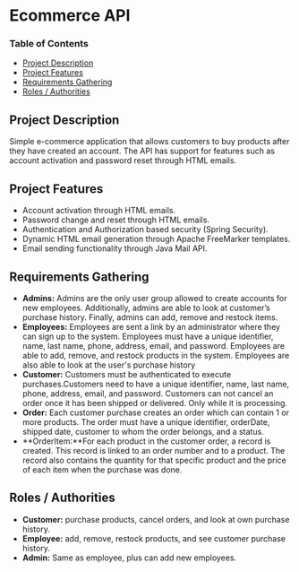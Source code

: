 # Ecommerce API

### Table of Contents
- [Project Description]() 
- [Project Features]()
- [Requirements Gathering]()
- [Roles / Authorities]()

## Project Description
Simple e-commerce application that allows customers to buy products
after they have created an account. The API has support for features such as account activation
and password reset through HTML emails.

## Project Features
- Account activation through HTML emails.
- Password change and reset through HTML emails.
- Authentication and Authorization based security (Spring Security).
- Dynamic HTML email generation through Apache FreeMarker templates.
- Email sending functionality through Java Mail API.

## Requirements Gathering
- **Admins:** Admins are the only user group allowed to create accounts for new employees.
  Additionally, admins are able to look at customer’s purchase history. Finally, admins can add, remove and restock items.
- **Employees:** Employees are sent a link by an administrator where they can sign up to the system. 
  Employees must have a unique identifier, name, last name, phone, address, email, and password. Employees are able to add, remove, and restock products in the system. 
  Employees are also able to look at the user's purchase history
- **Customer:** Customers must be authenticated to execute purchases.Customers need to have a unique identifier, name, last name, phone, address, email, and password. 
  Customers can not cancel an order once it has been shipped or delivered. Only while it is processing.
- **Order:** Each customer purchase creates an order which can contain 1 or more products. The order must have a unique identifier, orderDate, shipped date, customer to whom the order belongs, and a status.
- **OrderItem:**For each product in the customer order, a record is created. This record is linked to an order number and to a product. The record also contains the quantity for that specific product and the price of each item when the purchase was done.


## Roles / Authorities
- **Customer:** purchase products, cancel orders, and look at own purchase history.
- **Employee:** add, remove, restock products, and see customer purchase history.
- **Admin:** Same as employee, plus can add new employees.